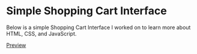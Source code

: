 # Simple Shopping Cart Interface

Below is a simple Shopping Cart Interface I worked on to learn more about HTML, CSS, and JavaScript.

[Preview](https://jacobsidanov.github.io/Simple-Shopping-Cart-Interface-Project/)
